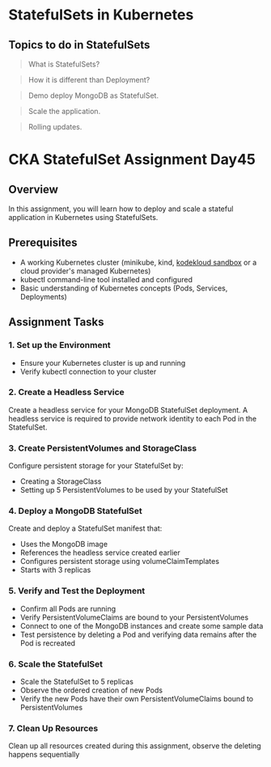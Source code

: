 # StatefulSets in Kubernetes

## Topics to do in StatefulSets

> What is StatefulSets?

> How it is different than Deployment?

> Demo deploy MongoDB as StatefulSet.

> Scale the application.

> Rolling updates.

# CKA StatefulSet Assignment Day45

## Overview

In this assignment, you will learn how to deploy and scale a stateful application in Kubernetes using StatefulSets.

## Prerequisites

- A working Kubernetes cluster (minikube, kind, [kodekloud sandbox](https://kodekloud.com/public-playgrounds) or a cloud provider's managed Kubernetes)
- kubectl command-line tool installed and configured
- Basic understanding of Kubernetes concepts (Pods, Services, Deployments)

## Assignment Tasks

### 1. Set up the Environment

- Ensure your Kubernetes cluster is up and running
- Verify kubectl connection to your cluster

### 2. Create a Headless Service

Create a headless service for your MongoDB StatefulSet deployment. A headless service is required to provide network identity to each Pod in the StatefulSet.

### 3. Create PersistentVolumes and StorageClass

Configure persistent storage for your StatefulSet by:

- Creating a StorageClass
- Setting up 5 PersistentVolumes to be used by your StatefulSet

### 4. Deploy a MongoDB StatefulSet

Create and deploy a StatefulSet manifest that:

- Uses the MongoDB image
- References the headless service created earlier
- Configures persistent storage using volumeClaimTemplates
- Starts with 3 replicas

### 5. Verify and Test the Deployment

- Confirm all Pods are running
- Verify PersistentVolumeClaims are bound to your PersistentVolumes
- Connect to one of the MongoDB instances and create some sample data
- Test persistence by deleting a Pod and verifying data remains after the Pod is recreated

### 6. Scale the StatefulSet

- Scale the StatefulSet to 5 replicas
- Observe the ordered creation of new Pods
- Verify the new Pods have their own PersistentVolumeClaims bound to PersistentVolumes

### 7. Clean Up Resources

Clean up all resources created during this assignment, observe the deleting happens sequentially

